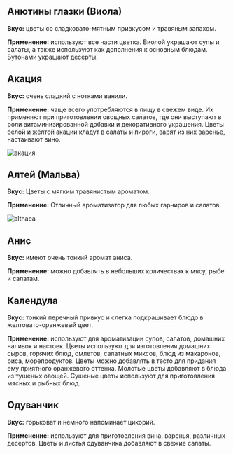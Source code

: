 Анютины глазки (Виола)
---
**Вкус:**  цветы со сладковато-мятным привкусом и травяным запахом.

**Применение:** используют все части цветка. Виолой украшают супы и салаты, а также используют как дополнения к основным блюдам. Бутонами украшают десерты.

Акация
---
**Вкус:** очень сладкий с нотками ванили.

**Применение:** чаще всего употребляются в пищу в свежем виде. Их применяют при приготовлении овощных салатов, где они выступают в роли витаминизированной добавки и декоративного украшения. Цветы белой и жёлтой акации кладут в салаты и пироги, варят из них варенье, настаивают вино.

![акация](https://user-images.githubusercontent.com/103433101/191688352-532b6429-dced-4197-ab38-3aec406c56c7.jpg)

Алтей (Мальва)
---
**Вкус:** Цветы с мягким травянистым ароматом. 

**Применение:** Отличный ароматизатор для любых гарниров и салатов.

![althaea](https://user-images.githubusercontent.com/103433101/191173986-51f04cea-c7eb-42b2-aa8e-a74340f211fd.jpg)

Анис
---
**Вкус:** имеют очень тонкий аромат аниса.

**Применение:** можно добавлять в небольших количествах к мясу, рыбе и салатам.

Календула
---
**Вкус:** тонкий перечный привкус и слегка подкрашивает блюдо в желтовато-оранжевый цвет.

**Применение:** используют для ароматизации супов, салатов, домашних наливок и настоек. Цветы используют для изготовления домашних сыров, горячих блюд, омлетов, салатных миксов, блюд из макаронов, риса, морепродуктов. Цветы можно добавлять в тесто для придания ему приятного оранжевого оттенка. Молотые цветы добавляют в блюда из тушеных овощей. Сушеные цветы используют для приготовления мясных и рыбных блюд.

Одуванчик
---
**Вкус:** горьковат и немного напоминает цикорий.

**Применение:** используют для приготовления вина, варенья, различных десертов. Цветы и листья одуванчика добавляют в свежие салаты.
